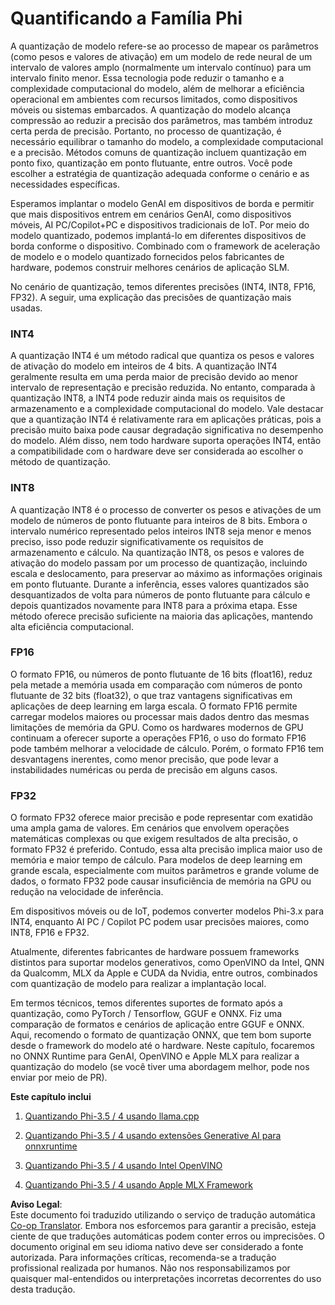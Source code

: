 <!--
CO_OP_TRANSLATOR_METADATA:
{
  "original_hash": "d658062de70b131ef4c0bff69b5fc70e",
  "translation_date": "2025-05-09T13:24:10+00:00",
  "source_file": "md/01.Introduction/04/QuantifyingPhi.md",
  "language_code": "br"
}
-->
# **Quantificando a Família Phi**

A quantização de modelo refere-se ao processo de mapear os parâmetros (como pesos e valores de ativação) em um modelo de rede neural de um intervalo de valores amplo (normalmente um intervalo contínuo) para um intervalo finito menor. Essa tecnologia pode reduzir o tamanho e a complexidade computacional do modelo, além de melhorar a eficiência operacional em ambientes com recursos limitados, como dispositivos móveis ou sistemas embarcados. A quantização do modelo alcança compressão ao reduzir a precisão dos parâmetros, mas também introduz certa perda de precisão. Portanto, no processo de quantização, é necessário equilibrar o tamanho do modelo, a complexidade computacional e a precisão. Métodos comuns de quantização incluem quantização em ponto fixo, quantização em ponto flutuante, entre outros. Você pode escolher a estratégia de quantização adequada conforme o cenário e as necessidades específicas.

Esperamos implantar o modelo GenAI em dispositivos de borda e permitir que mais dispositivos entrem em cenários GenAI, como dispositivos móveis, AI PC/Copilot+PC e dispositivos tradicionais de IoT. Por meio do modelo quantizado, podemos implantá-lo em diferentes dispositivos de borda conforme o dispositivo. Combinado com o framework de aceleração de modelo e o modelo quantizado fornecidos pelos fabricantes de hardware, podemos construir melhores cenários de aplicação SLM.

No cenário de quantização, temos diferentes precisões (INT4, INT8, FP16, FP32). A seguir, uma explicação das precisões de quantização mais usadas.

### **INT4**

A quantização INT4 é um método radical que quantiza os pesos e valores de ativação do modelo em inteiros de 4 bits. A quantização INT4 geralmente resulta em uma perda maior de precisão devido ao menor intervalo de representação e precisão reduzida. No entanto, comparada à quantização INT8, a INT4 pode reduzir ainda mais os requisitos de armazenamento e a complexidade computacional do modelo. Vale destacar que a quantização INT4 é relativamente rara em aplicações práticas, pois a precisão muito baixa pode causar degradação significativa no desempenho do modelo. Além disso, nem todo hardware suporta operações INT4, então a compatibilidade com o hardware deve ser considerada ao escolher o método de quantização.

### **INT8**

A quantização INT8 é o processo de converter os pesos e ativações de um modelo de números de ponto flutuante para inteiros de 8 bits. Embora o intervalo numérico representado pelos inteiros INT8 seja menor e menos preciso, isso pode reduzir significativamente os requisitos de armazenamento e cálculo. Na quantização INT8, os pesos e valores de ativação do modelo passam por um processo de quantização, incluindo escala e deslocamento, para preservar ao máximo as informações originais em ponto flutuante. Durante a inferência, esses valores quantizados são desquantizados de volta para números de ponto flutuante para cálculo e depois quantizados novamente para INT8 para a próxima etapa. Esse método oferece precisão suficiente na maioria das aplicações, mantendo alta eficiência computacional.

### **FP16**

O formato FP16, ou números de ponto flutuante de 16 bits (float16), reduz pela metade a memória usada em comparação com números de ponto flutuante de 32 bits (float32), o que traz vantagens significativas em aplicações de deep learning em larga escala. O formato FP16 permite carregar modelos maiores ou processar mais dados dentro das mesmas limitações de memória da GPU. Como os hardwares modernos de GPU continuam a oferecer suporte a operações FP16, o uso do formato FP16 pode também melhorar a velocidade de cálculo. Porém, o formato FP16 tem desvantagens inerentes, como menor precisão, que pode levar a instabilidades numéricas ou perda de precisão em alguns casos.

### **FP32**

O formato FP32 oferece maior precisão e pode representar com exatidão uma ampla gama de valores. Em cenários que envolvem operações matemáticas complexas ou que exigem resultados de alta precisão, o formato FP32 é preferido. Contudo, essa alta precisão implica maior uso de memória e maior tempo de cálculo. Para modelos de deep learning em grande escala, especialmente com muitos parâmetros e grande volume de dados, o formato FP32 pode causar insuficiência de memória na GPU ou redução na velocidade de inferência.

Em dispositivos móveis ou de IoT, podemos converter modelos Phi-3.x para INT4, enquanto AI PC / Copilot PC podem usar precisões maiores, como INT8, FP16 e FP32.

Atualmente, diferentes fabricantes de hardware possuem frameworks distintos para suportar modelos generativos, como OpenVINO da Intel, QNN da Qualcomm, MLX da Apple e CUDA da Nvidia, entre outros, combinados com quantização de modelo para realizar a implantação local.

Em termos técnicos, temos diferentes suportes de formato após a quantização, como PyTorch / Tensorflow, GGUF e ONNX. Fiz uma comparação de formatos e cenários de aplicação entre GGUF e ONNX. Aqui, recomendo o formato de quantização ONNX, que tem bom suporte desde o framework do modelo até o hardware. Neste capítulo, focaremos no ONNX Runtime para GenAI, OpenVINO e Apple MLX para realizar a quantização do modelo (se você tiver uma abordagem melhor, pode nos enviar por meio de PR).

**Este capítulo inclui**

1. [Quantizando Phi-3.5 / 4 usando llama.cpp](./UsingLlamacppQuantifyingPhi.md)

2. [Quantizando Phi-3.5 / 4 usando extensões Generative AI para onnxruntime](./UsingORTGenAIQuantifyingPhi.md)

3. [Quantizando Phi-3.5 / 4 usando Intel OpenVINO](./UsingIntelOpenVINOQuantifyingPhi.md)

4. [Quantizando Phi-3.5 / 4 usando Apple MLX Framework](./UsingAppleMLXQuantifyingPhi.md)

**Aviso Legal**:  
Este documento foi traduzido utilizando o serviço de tradução automática [Co-op Translator](https://github.com/Azure/co-op-translator). Embora nos esforcemos para garantir a precisão, esteja ciente de que traduções automáticas podem conter erros ou imprecisões. O documento original em seu idioma nativo deve ser considerado a fonte autorizada. Para informações críticas, recomenda-se a tradução profissional realizada por humanos. Não nos responsabilizamos por quaisquer mal-entendidos ou interpretações incorretas decorrentes do uso desta tradução.